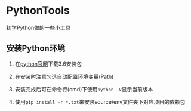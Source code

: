 # PythonTools

初学Python做的一些小工具

## 安装Python环境

1. 在[python官网](https://www.python.org/downloads/windows/)下载3.6安装包

2. 在安装时注意勾选自动配置环境变量(Path)

3. 安装完成后可在命令行(cmd)下使用`python -V`显示当前版本

4. 使用`pip install -r *.txt`来安装source/env文件夹下对应项目的依赖包

   ​